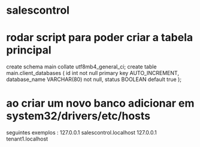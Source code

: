 # salescontrol

# rodar script para poder criar a tabela principal

create schema main collate utf8mb4_general_ci;
create table main.client_databases
(
    id int not null primary key AUTO_INCREMENT,
    database_name VARCHAR(80) not null,
    status BOOLEAN default true
);

# ao criar um novo banco adicionar em system32/drivers/etc/hosts 
seguintes exemplos :
127.0.0.1 salescontrol.localhost
127.0.0.1 tenant1.localhost
 

